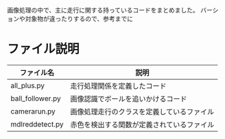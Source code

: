 画像処理の中で、主に走行に関する持っているコードをまとめました。
バーションや対象物が違ったりするので、参考までに

# ファイル説明

| ファイル名 | 説明 |
| --- | --- |
| all_plus.py | 走行処理関係を定義したコード |
| ball_follower.py |画像認識でボールを追いかけるコード |
| camerarun.py | 画像処理走行のクラスを定義しているファイル|
| mdlreddetect.py | 赤色を検出する関数が定義されているファイル |
